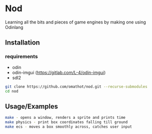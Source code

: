 # Nod
Learning all the bits and pieces of game engines by making one using Odinlang

## Installation

### requirements
- odin
- odin-imgui (https://gitlab.com/L-4/odin-imgui)
- sdl2

```bash
git clone https://github.com/omathot/nod.git --recurse-submodules
cd nod
```

## Usage/Examples

```bash
make - opens a window, renders a sprite and prints time
make physics - print box coordinates falling till ground
make ecs - moves a box smoothly across, catches user input

```

